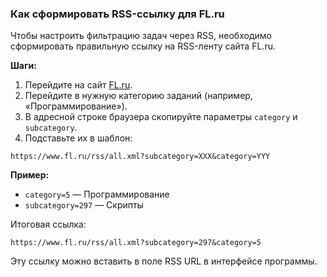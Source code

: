 ### Как сформировать RSS-ссылку для FL.ru

Чтобы настроить фильтрацию задач через RSS, необходимо сформировать правильную ссылку на RSS-ленту сайта FL.ru.

**Шаги:**
1. Перейдите на сайт [FL.ru](https://www.fl.ru).
2. Перейдите в нужную категорию заданий (например, «Программирование»).
3. В адресной строке браузера скопируйте параметры `category` и `subcategory`.
4. Подставьте их в шаблон:

```
https://www.fl.ru/rss/all.xml?subcategory=XXX&category=YYY
```

**Пример:**
- `category=5` — Программирование
- `subcategory=297` — Скрипты

Итоговая ссылка:
```
https://www.fl.ru/rss/all.xml?subcategory=297&category=5
```

Эту ссылку можно вставить в поле RSS URL в интерфейсе программы.